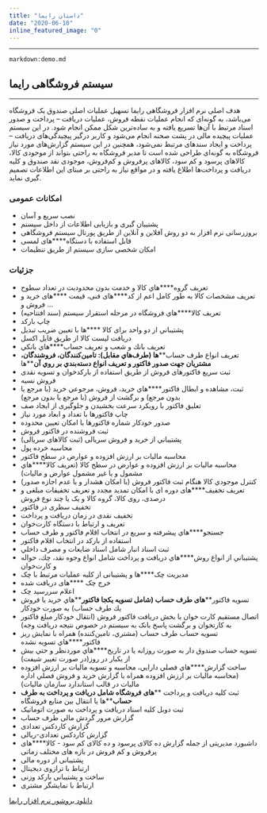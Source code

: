 ```yaml
---
title: "داستان رایما"
date: "2020-06-10"
inline_featured_image: "0"
---
```


* * *

`markdown:demo.md`



## سیستم فروشگاهی رایما

* * *

هدف اصلی نرم افزار فروشگاهی رایما تسهیل عملیات اصلی صندوق یک فروشگاه می‌باشد، به گونه‌‌ای که انجام عملیات نقطه فروش، عملیات دریافت – پرداخت و صدور اسناد مرتبط با آن‌‌ها تسریع یافته و به ساده‌‌ترین شکل ممکن انجام شود. در این سیستم عملیات پیچیده مالی در پشت صحنه انجام می‌شود و کاربر درگیر پیچیدگی‌‌های دریافت – پرداخت و ایجاد سند‌های مرتبط نمی‌‌شود، همچنین در این سیستم گزارش‌‌های مورد نیاز فروشگاه به گونه‌‌ای طراحی شده است تا مدیر فروشگاه به راحتی بتواند از موجودی کالا، کالا‌های پرسود و کم سود، کالا‌های پرفروش و کم‌فروش، موجودی نقد صندوق و کلیه دریافت و پرداخت‌‌ها اطلاع یافته و در مواقع نیاز به راحتی بر مبنای این اطلاعات تصمیم گیری نماید.

### امکانات عمومی

- نصب سریع و آسان
- پشتیبان گیری و بازیابی اطلاعات از داخل سیستم
- بروزرسانی نرم افزار به دو روش آفلاین و آنلاین از طریق پورتال سیستم فروشگاهی
- قابل استفاده با دستگاه**‌**های لمسی
- امکان شخصی سازی سیستم از طریق تنظیمات

### جزئیات

- تعريف گروه**‌**‌هاي كالا و خدمت بدون محدودیت در تعداد سطوح
- تعریف مشخصات کالا به طور کامل اعم از کد**‌**های فنی، قیمت **‌**های خرید و فروش و ...
- تعريف كالا**‌**هاي فروشگاه در مرحله استقرار سيستم (سند افتتاحیه)
- چاپ بارکد
- پشتيباني از دو واحد برای کالا **‌**ها با تعیین ضریب تبدیل
- دریافت لیست کالا از طریق فایل اکسل
- تعريف بانك و شعب و تعريف حساب**‌**‌هاي بانكي
- تعريف انواع طرف حساب‌**‌**ها (طرف‌هاي مقابل): تامين‌كنندگان، فروشندگان، مشتريان جهت صدور فاكتور و تعريف انواع دسته‌بندي بر روي آن‌**‌**ها
- ثبت سریع فاکتورهای فروش از طریق استفاده از بارکدخوان و تسویه نقدی
- فروش‌ نسيه
- ثبت، مشاهده و ابطال فاكتور**‌**هاي خريد، فروش، مرجوعي خريد (با مرجع يا بدون مرجع) و برگشت از فروش (با مرجع يا بدون مرجع)
- تعلیق فاکتور با رویکرد سرعت بخشیدن و جلوگیری از ایجاد صف
- چاپ فاکتورها با تعداد و ابعاد مورد نیاز
- صدور خودكار شماره فاكتورها با امکان تعیین محدوده
- ثبت فروشنده در فاكتور فروش
- پشتيباني از خرید و فروش سریالی (ثبت كالاهای سریالی)
- محاسبه خرده پول
- محاسبه ماليات بر ارزش افزوده و عوارض در سطح فاكتور
- محاسبه ماليات بر ارزش افزوده و عوارض در سطح كالا (تعريف كالا**‌**هاي مشمول و يا غیر مشمول عوارض و ماليات)
- كنترل موجودي كالا هنگام ثبت فاكتور فروش (با امكان هشدار و يا عدم اجازه صدور)
- تعریف تخفیف**‌**های دوره ای با امکان تمدید مجدد و تعریف تخفیفات مبلغی و درصدی، روی کالا، گروه کالا و یک یا چند نوع فروش
- تخفیف سطری در فاکتور
- تخفیف نقدی در زمان دریافت و پرداخت
- تعريف و ارتباط با دستگاه‌ كارت‌خوان
- جستجو**‌**هاي پيشرفته و سریع در انتخاب اقلام فاكتور و طرف حساب
- استفاده از بارکد در انتخاب اقلام فاکتور
- ثبت اسناد انبار شامل اسناد ضايعات و مصرف داخلي
- پشتيباني از انواع روش‌**‌**هاي دريافت و پرداخت شامل انواع وجوه نقد، چك، حواله و كارت‌خوان
- مدیریت چک**‌**ها و پشتیبانی از کلیه عملیات مرتبط با چک
- خرج چک **‌**های دریافت شده
- اعلام سررسید چک
- تسويه فاكتور**‌**های طرف‌ حساب (شامل تسويه یکجا فاكتور**‌**هاي خريد یا فروش يك طرف حساب) به صورت خودكار
- اتصال مستقیم كارت خوان با بخش دریافت فاكتور فروش (انتقال خودکار مبلغ فاکتور به کارتخوان و برگشت پاسخ بانک به سیستم در خصوص نتیجه دریافت وجه)
- تسويه حساب طرف حساب (مشتري، تامين‌كننده) همراه با نمايش ريز فاكتور**‌**هاي تسويه نشده
- تسویه حساب صندوق دار به صورت روزانه يا در تاريخ**‌**‌هاي موردنظر و حتي بيش از يكبار در روز(در صورت تغيير شيفت)
- ساخت گزارش**‌**‌هاي فصلي دارايي، محاسبه و تسويه ماليات بر ارزش افزوده (محاسبه ماليات بر ارزش افزوده همراه با گزارش خريد و فروش فصلي اداره ماليات در قالب استاندارد سازمان ماليات)
- ثبت کلیه دریافت و پرداخت **‌**های فروشگاه شامل دریافت و پرداخت به طرف حساب**‌**ها یا انتقال بین منابع فروشگاه
- ثبت دوبل کلیه اسناد دریافت و پرداخت به صورت اتوماتیک
- گزارش مرور گردش مالی طرف حساب
- گزارش کاردکس تعدادی
- گزارش کاردکس تعدادی-ريالی
- داشبورد مدیریتی از جمله گزارش ده کالای پرسود و ده کالای کم سود - کالا**‌**های پرفروش و کم فروش در بازه های مختلف زمانی
- پشتیبانی از دوره مالی
- ارتباط با ترازوی دیجیتال
- ساخت و پشتیبانی بارکد وزنی
- ارتباط با نمایشگر مشتری

[دانلود بروشور نرم افزار رایما](https://files.raymasoft.com/Brochure.pdf)


